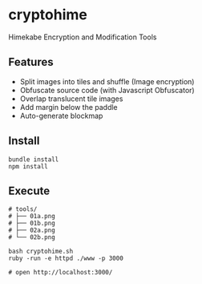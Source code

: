 # cryptohime
Himekabe Encryption and Modification Tools

## Features
- Split images into tiles and shuffle (Image encryption)
- Obfuscate source code (with Javascript Obfuscator)
- Overlap translucent tile images
- Add margin below the paddle
- Auto-generate blockmap

## Install
```
bundle install
npm install
```

## Execute
```
# tools/
# ├── 01a.png
# ├── 01b.png
# ├── 02a.png
# └── 02b.png

bash cryptohime.sh
ruby -run -e httpd ./www -p 3000

# open http://localhost:3000/
```
